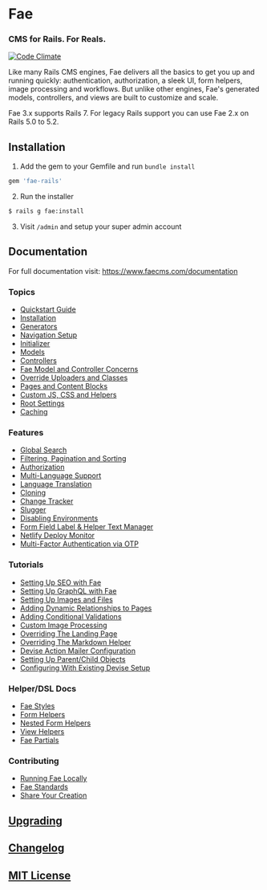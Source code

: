 # Fae


### CMS for Rails. For Reals.

[![Code Climate](https://codeclimate.com/github/wearefine/fae/badges/gpa.svg)](https://codeclimate.com/github/wearefine/fae)

Like many Rails CMS engines, Fae delivers all the basics to get you up and running quickly: authentication, authorization, a sleek UI, form helpers, image processing and workflows. But unlike other engines, Fae's generated models, controllers, and views are built to customize and scale.

Fae 3.x supports Rails 7. For legacy Rails support you can use Fae 2.x on Rails 5.0 to 5.2.

## Installation

1) Add the gem to your Gemfile and run `bundle install`

```ruby
gem 'fae-rails'
```

2) Run the installer

```bash
$ rails g fae:install
```

3) Visit `/admin` and setup your super admin account

## Documentation

For full documentation visit:
https://www.faecms.com/documentation

### Topics

* [Quickstart Guide](docs/quickstart-guide.md)
* [Installation](docs/installation/index.md)
* [Generators](docs/topics/generators.md)
* [Navigation Setup](docs/topics/navigation_setup.md)
* [Initializer](docs/topics/initializer.md)
* [Models](docs/topics/models.md)
* [Controllers](docs/topics/controllers_and_concerns.md)
* [Fae Model and Controller Concerns](docs/topics/concerns.md)
* [Override Uploaders and Classes](docs/topics/override_uploaders_and_classes.md)
* [Pages and Content Blocks](docs/topics/pages.md)
* [Custom JS, CSS and Helpers](docs/topics/custom_js_css.md)
* [Root Settings](docs/topics/root_settings.md)
* [Caching](docs/topics/caching.md)


### Features

* [Global Search](docs/features/search.md)
* [Filtering, Pagination and Sorting](docs/features/filtering.md)
* [Authorization](docs/features/authorization.md)
* [Multi-Language Support](docs/features/multi_language.md)
* [Language Translation](docs/features/language_translate.md)
* [Cloning](docs/features/cloning.md)
* [Change Tracker](docs/features/change_tracker.md)
* [Slugger](docs/features/slugger.md)
* [Disabling Environments](docs/features/disable_envs.md)
* [Form Field Label & Helper Text Manager](docs/features/form_manager.md)
* [Netlify Deploy Monitor](docs/features/netlify.md)
* [Multi-Factor Authentication via OTP](docs/features/mutli_factor_authentication.md)


### Tutorials

* [Setting Up SEO with Fae](docs/tutorials/seo.md)
* [Setting Up GraphQL with Fae](docs/tutorials/graphql_support.md)
* [Setting Up Images and Files](docs/tutorials/image_and_files.md)
* [Adding Dynamic Relationships to Pages](docs/tutorials/dynamic_relationships_to_pages.md)
* [Adding Conditional Validations](docs/tutorials/conditional_validations.md)
* [Custom Image Processing](docs/tutorials/custom_images.md)
* [Overriding The Landing Page](docs/tutorials/landing_page.md)
* [Overriding The Markdown Helper](docs/tutorials/markdown_helper.md)
* [Devise Action Mailer Configuration](docs/tutorials/actionmailer.md)
* [Setting Up Parent/Child Objects](docs/tutorials/parent_child_objects.md)
* [Configuring With Existing Devise Setup](docs/tutorials/existing_devise.md)


### Helper/DSL Docs

* [Fae Styles](docs/helpers/styles.md)
* [Form Helpers](docs/helpers/form_helpers.md)
* [Nested Form Helpers](docs/helpers/nested_form_helpers.md)
* [View Helpers](docs/helpers/view_helpers.md)
* [Fae Partials](docs/helpers/partials.md)

### Contributing

* [Running Fae Locally](docs/contributing/local_setup.md)
* [Fae Standards](docs/contributing/standards.md)
* [Share Your Creation](docs/contributing/share_your_creation.md)

## [Upgrading](docs/upgrading/index.md)

## [Changelog](CHANGELOG.md)

## [MIT License](LICENSE)

